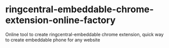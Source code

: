 # ringcentral-embeddable-chrome-extension-online-factory
Online tool to create ringcentral-embeddable chrome extension, quick way to create embeddable phone for any website
